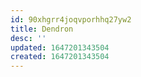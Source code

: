```yaml
---
id: 90xhgrr4joqvporhhq27yw2
title: Dendron
desc: ''
updated: 1647201343504
created: 1647201343504
---
```


